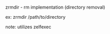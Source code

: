 ‎
=

zrmdir - rm implementation (directory removal)

ex: zrmdir /path/to/directory


note: utilizes zelfexec
